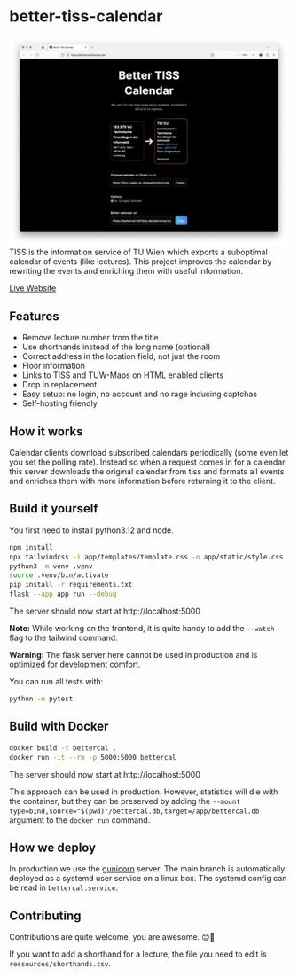 # better-tiss-calendar

![Screenshot](screenshot.png)
TISS is the information service of TU Wien which exports a suboptimal calendar 
of events (like lectures). This project improves the calendar by rewriting the
events and enriching them with useful information.

[Live Website](https://bettercal.flofriday.dev)

## Features

- Remove lecture number from the title
- Use shorthands instead of the long name (optional)
- Correct address in the location field, not just the room
- Floor information
- Links to TISS and TUW-Maps on HTML enabled clients
- Drop in replacement
- Easy setup: no login, no account and no rage inducing captchas
- Self-hosting friendly 

## How it works

Calendar clients download subscribed calendars periodically (some even let you 
set the polling rate). Instead so when a request comes in for a calendar this 
server downloads the original calendar from tiss and formats all events and 
enriches them with more information before returning it to the client.

## Build it yourself

You first need to install python3.12 and node.

```bash
npm install
npx tailwindcss -i app/templates/template.css -o app/static/style.css
python3 -m venv .venv
source .venv/bin/activate
pip install -r requirements.txt
flask --app app run --debug
```

The server should now start at http://localhost:5000

**Note:** While working on the frontend, it is quite handy to add the `--watch` 
flag to the tailwind command.

**Warning:** The flask server here cannot be used in production and is optimized
for development comfort.

You can run all tests with:

```bash
python -m pytest
```

## Build with Docker

```bash
docker build -t bettercal .
docker run -it --rm -p 5000:5000 bettercal
```

The server should now start at http://localhost:5000

This approach can be used in production. However, statistics will die with the 
container, but they can be preserved by adding the 
`--mount type=bind,source="$(pwd)"/bettercal.db,target=/app/bettercal.db` argument to the 
`docker run` command.

## How we deploy 

In production we use the [gunicorn](https://gunicorn.org/) server.
The main branch is automatically deployed as a systemd user service on a linux 
box. The systemd config can be read in `bettercal.service`.

## Contributing

Contributions are quite welcome, you are awesome. 😊🎉

If you want to add a shorthand for a lecture, the file you need to edit is 
`ressources/shorthands.csv`.